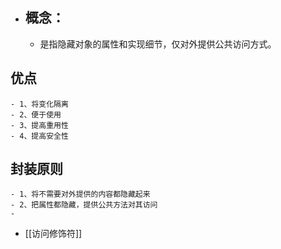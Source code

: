 - ## 概念：
	- 是指隐藏对象的属性和实现细节，仅对外提供公共访问方式。
## 优点
	- 1、将变化隔离
	- 2、便于使用
	- 3、提高重用性
	- 4、提高安全性
## 封装原则
	- 1、将不需要对外提供的内容都隐藏起来
	- 2、把属性都隐藏，提供公共方法对其访问
	-
- [[访问修饰符]]